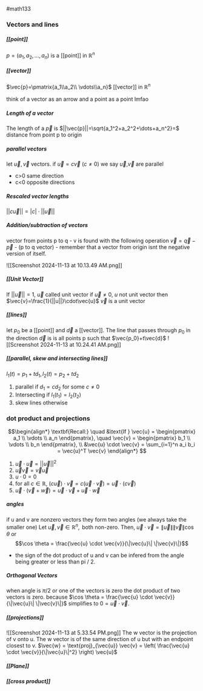 #math133 
### Vectors and lines
##### [[point]]
$p=(a_1,a_2,\dots,a_n)$ is a [[point]] in $\mathbb{R}^n$

##### [[vector]]
$\vec{p}=\pmatrix{a_1\\a_2\\ \vdots\\a_n}$ [[vector]] in $\mathbb{R}^n$

think of a vector as an arrow and a point as a point lmfao

##### Length of a vector
The length of a $\vec{p}$ is $||\vec{p}||=\sqrt{a_1^2+a_2^2+\dots+a_n^2}=$ distance from point p to origin

##### parallel vectors
let $\vec{u},\vec{v}$ vectors. if $\vec{u}=c\vec{v}$ ($c\neq 0$) we say $\vec{u}$,$\vec{v}$ are parallel
- c>0 same direction
- c<0 opposite directions

##### Rescaled vector lengths
$||c\vec{u}||=|c|\cdot ||\vec{u}||$

##### Addition/subtraction of vectors
vector from points p to q - v is found with the following operation
$\vec{v}=\vec{q}-\vec{p}$ - (p to q vector) - remember that a vector from origin isnt the negative version of itself.

![[Screenshot 2024-11-13 at 10.13.49 AM.png]]
##### [[Unit Vector]]
If $||\vec{u}||=1$, $\vec{u}$ called unit vector
if $\vec{u}\neq 0$, $u$ not unit vector then $\vec{v}=\frac{1}{||u||}\cdot\vec{u}$
$\vec{v}$ is a unit vector

##### [[lines]]
let $p_0$ be a [[point]] and $\vec{d}$ a [[vector]].
The line that passes through $p_0$ in the direction $\vec{d}$ is is all points p such that $\vec{p_0}+t\vec{d}$
![[Screenshot 2024-11-13 at 10.24.41 AM.png]]

##### [[parallel, skew and intersecting lines]]
$l_1(t)=p_1+td_1, l_2(t)=p_2+td_2$
1. parallel if $d_1=cd_2$ for some $c\neq 0$
2. Intersecting if $l_1(t_1)=l_2(t_2)$
3. skew lines otherwise

### dot product and projections
$$\begin{align*}
\textbf{Recall:} \quad &\text{If } \vec{u} = \begin{pmatrix} a_1 \\ \vdots \\ a_n \end{pmatrix}, \quad \vec{v} = \begin{pmatrix} b_1 \\ \vdots \\ b_n \end{pmatrix}, \\
&\vec{u} \cdot \vec{v} = \sum_{i=1}^n a_i b_i = \vec{u}^T \vec{v}
\end{align*}
$$
1. $\vec{u}\cdot \vec{u}=||\vec{u}||^2$
2. $\vec{u}\vec{v}=\vec{v}\vec{u}$
3. $u\cdot0=0$
4. for all $c\in \mathbb{R}$, $(c \vec{u}) \cdot \vec{v} = c (\vec{u} \cdot \vec{v}) = \vec{u} \cdot (c \vec{v})$
5. $\vec{u} \cdot (\vec{v} + \vec{w}) = \vec{u} \cdot \vec{v} + \vec{u} \cdot \vec{w}$

##### angles
if u and v are nonzero vectors they form two angles (we always take the smaller one)
$\text{Let } \vec{u}, \vec{v} \in \mathbb{R}^n, \text{ both non-zero. Then,}$
$\vec{u} \cdot \vec{v} = \|\vec{u}\| \|\vec{v}\| \cos \theta$
or
$$\cos \theta = \frac{\vec{u} \cdot \vec{v}}{\|\vec{u}\| \|\vec{v}\|}$$
- the sign of the dot product of u and v can be infered from the angle being greater or less than pi / 2.
##### Orthogonal Vectors
when angle is $\pi/2$ or one of the vectors is zero the dot product of two vectors is zero. because $\cos \theta = \frac{\vec{u} \cdot \vec{v}}{\|\vec{u}\| \|\vec{v}\|}$ simplifies to $0=\vec{u}\cdot \vec{v}$.


##### [[projections]]
![[Screenshot 2024-11-13 at 5.33.54 PM.png]]
The w vector is the projection of v onto u. The w vector is of the same direction of u but with an endpoint closest to v.
$\vec{w} = \text{proj}_{\vec{u}} \vec{v} = \left( \frac{\vec{u} \cdot \vec{v}}{\|\vec{u}\|^2} \right) \vec{u}$

##### [[Plane]]
##### [[cross product]]
